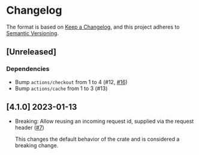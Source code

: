 # Changelog

The format is based on [Keep a Changelog](https://keepachangelog.com/en/1.0.0/),
and this project adheres to [Semantic Versioning](https://semver.org/spec/v2.0.0.html).

## [Unreleased]


### Dependencies
- Bump `actions/checkout` from 1 to 4 (#12, [#16](https://github.com/vbrandl/actix-request-identifier/pull/16))
- Bump `actions/cache` from 1 to 3 (#13)

## [4.1.0] 2023-01-13

* Breaking: Allow reusing an incoming request id, supplied via the request header ([#7])

  This changes the default behavior of the crate and is considered a breaking change.

[#7]: https://github.com/vbrandl/actix-request-identifier/pull/7